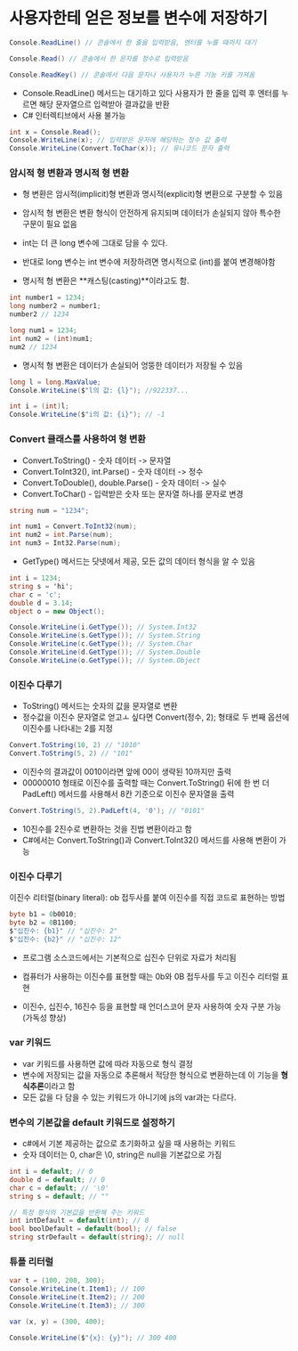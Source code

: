 # 사용자한테 얻은 정보를 변수에 저장하기

```c#
Console.ReadLine() // 콘솔에서 한 줄을 입력받음, 엔터를 누를 때까지 대기

Console.Read() // 콘솔에서 한 문자를 정수로 입력받음

Console.ReadKey() // 콘솔에서 다음 문자나 사용자가 누른 기능 키를 가져옴
```

- Console.ReadLine() 메서드는 대기하고 있다 사용자가 한 줄을 입력 후 엔터를 누르면 해당 문자열으르 입력받아 결과값을 반환
- C# 인터렉티브에서 사용 불가능

```c#
int x = Console.Read();
Console.WriteLine(x); // 입력받은 문자에 해당하는 정수 값 출력
Console.WriteLine(Convert.ToChar(x)); // 유니코드 문자 출력
```

### 암시적 형 변환과 명시적 형 변환

- 형 변환은 암시적(implicit)형 변환과 명시적(explicit)형 변환으로 구분할 수 있음
- 암시적 형 변환은 변환 형식이 안전하게 유지되며 데이터가 손실되지 않아 특수한 구문이 필요 없음
- int는 더 큰 long 변수에 그대로 담을 수 있다.

- 반대로 long 변수는 int 변수에 저장하려면 명시적으로 (int)를 붙여 변경해야함
- 명시적 형 변환은 **캐스팅(casting)**이라고도 함.

```c#
int number1 = 1234;
long number2 = number1;
number2 // 1234

long num1 = 1234;
int num2 = (int)num1;
num2 // 1234
```

- 명시적 형 변환은 데이터가 손실되어 엉뚱한 데이터가 저장될 수 있음

```c#
long l = long.MaxValue;
Console.WriteLine($"l의 값: {l}"); //922337...

int i = (int)l;
Console.WriteLine($"i의 값: {i}"); // -1
```

### Convert 클래스를 사용하여 형 변환

- Convert.ToString() - 숫자 데이터 -> 문자열
- Convert.ToInt32(), int.Parse() - 숫자 데이터 -> 정수
- Convert.ToDouble(), double.Parse() - 숫자 데이터 -> 실수
- Convert.ToChar() - 입력받은 숫자 또는 문자열 하나를 문자로 변경

```c#
string num = "1234";

int num1 = Convert.ToInt32(num);
int num2 = int.Parse(num);
int num3 = Int32.Parse(num);
```

- GetType() 메서드는 닷넷에서 제공, 모든 값의 데이터 형식을 알 수 있음

```c#
int i = 1234;
string s = 'hi';
char c = 'c';
double d = 3.14;
object o = new Object();

Console.WriteLine(i.GetType()); // System.Int32
Console.WriteLine(s.GetType()); // System.String
Console.WriteLine(c.GetType()); // System.Char
Console.WriteLine(d.GetType()); // System.Double
Console.WriteLine(o.GetType()); // System.Object
```

### 이진수 다루기

- ToString() 메서드는 숫자의 값을 문자열로 변환
- 정수값을 이진수 문자열로 얻고ㅗ 싶다면 Convert(정수, 2); 형태로 두 번째 옵션에 이진수를 나타내는 2를 지정

```c#
Convert.ToString(10, 2) // "1010"
Convert.ToString(5, 2) // "101"
```

- 이진수의 결과값이 0010이라면 앞에 00이 생략된 10까지만 출력
- 00000010 형태로 이진수를 출력할 때는 Convert.ToString() 뒤에 한 번 더 PadLeft() 메서드를 사용해서 8칸 기준으로 이진수 문자열을 출력

```c#
Convert.ToString(5, 2).PadLeft(4, '0'); // "0101"
```

- 10진수를 2진수로 변환하는 것을 진법 변환이라고 함
- C#에서는 Convert.ToString()과 Convert.ToInt32() 메서드를 사용해 변환이 가능

### 이진수 다루기

이진수 리터럴(binary literal): ob 접두사를 붙여 이진수를 직접 코드로 표현하는 방법

```c#
byte b1 = 0b0010;
byte b2 = 0B1100;
$"십진수: {b1}" // "십진수: 2"
$"십진수: {b2}" // "십진수: 12"
```

- 프로그램 소스코드에서는 기본적으로 십진수 단위로 자료가 처리됨
- 컴퓨터가 사용하는 이진수를 표현할 때는 0b와 0B 접두사를 두고 이진수 리터럴 표현

- 이진수, 십진수, 16진수 등을 표현할 때 언더스코어 문자 사용하여 숫자 구분 가능 (가독성 향상)

### var 키워드

- var 키워드를 사용하면 값에 따라 자동으로 형식 결정
- 변수에 저장되는 값을 자동으로 추론해서 적당한 형식으로 변환하는데 이 기능을 **형식추론**이라고 함
- 모든 값을 다 담을 수 있는 키워드가 아니기에 js의 var과는 다르다.

### 변수의 기본값을 default 키워드로 설정하기

- c#에서 기본 제공하는 값으로 초기화하고 싶을 때 사용하는 키워드
- 숫자 데이터는 0, char은 \0, string은 null을 기본값으로 가짐

```c#
int i = default; // 0
double d = default; // 0
char c = default; // '\0'
string s = default; // ""

// 특정 형식의 기본값을 반환해 주는 키워드
int intDefault = default(int); // 0
bool boolDefault = default(bool); // false
string strDefault = default(string); // null

```

### 튜플 리터럴

```c#
var t = (100, 200, 300);
Console.WriteLine(t.Item1); // 100
Console.WriteLine(t.Item2); // 200
Console.WriteLine(t.Item3); // 300

var (x, y) = (300, 400);

Console.WriteLine($"{x}: {y}"); // 300 400
```

